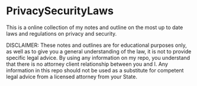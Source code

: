 PrivacySecurityLaws
===================

This is a online collection of my notes and outline on the most up to date laws and regulations on privacy and security.  

DISCLAIMER: These notes and outlines are for educational purposes only, as well as to give you a general understanding of the law, it is not to provide specific legal advice. By using any information on my repo, you understand that there is no attorney client relationship between you and I. Any information in this repo should not be used as a substitute for competent legal advice from a licensed attorney from your State.  
